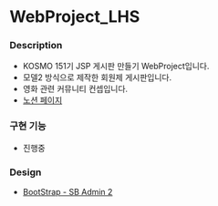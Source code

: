 # WebProject_LHS

### Description
- KOSMO 151기 JSP 게시판 만들기 WebProject입니다.
- 모델2 방식으로 제작한 회원제 게시판입니다.
- 영화 관련 커뮤니티 컨셉입니다.
- [노션 페이지](https://hosung-lee.notion.site/JSP-Model2-1383893694d980adb478d42d6d0bcb3a?pvs=4)

### 구현 기능
- 진행중


### Design
- [BootStrap - SB Admin 2](https://startbootstrap.com/theme/sb-admin-2)


  
